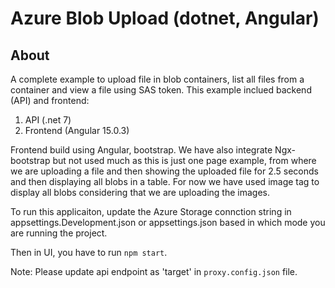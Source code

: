 
# Azure Blob Upload (dotnet, Angular)
## About
A complete example to upload file in blob containers, list all files from a container and view a file using SAS token. This example inclued backend (API) and frontend:
1. API (.net 7)
2. Frontend (Angular 15.0.3)

Frontend build using Angular, bootstrap. We have also integrate Ngx-bootstrap but not used much as this is just one page example, from where we are uploading a file and then showing the uploaded file for 2.5 seconds and then displaying all blobs in a table. For now we have used image tag to display all blobs considering that we are uploading the images.

To run this applicaiton, update the Azure Storage connction string in appsettings.Development.json or appsettings.json based in which mode you are running the project.

Then in UI, you have to run `npm start`.

Note: Please update api endpoint as 'target' in `proxy.config.json` file.  

